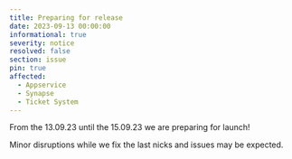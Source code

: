 ```yaml
---
title: Preparing for release
date: 2023-09-13 00:00:00 
informational: true
severity: notice
resolved: false
section: issue
pin: true
affected:
  - Appservice
  - Synapse
  - Ticket System
---
```


From the 13.09.23 until the 15.09.23 we are preparing for launch!

Minor disruptions while we fix the last nicks and issues may be expected.
